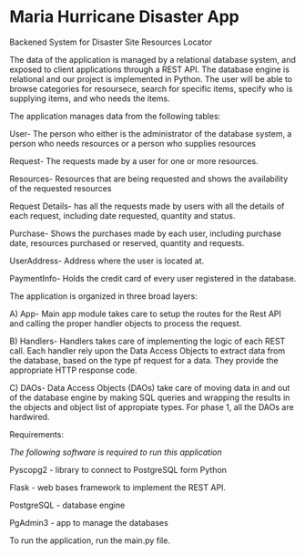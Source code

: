 # Maria Hurricane Disaster App
Backened System for Disaster Site Resources Locator

The data of the application is managed by a relational database system, and exposed to client applications through a REST API. The database engine is relational and our project is implemented in Python. The user will be able to browse categories for resoursece, search for specific items, specify who is supplying items, and who needs the items.

The application manages data from the following tables:

User- The person who either is the administrator of the database system, a person who needs resources or a person who supplies resources

Request- The requests made by a user for one or more resources.

Resources- Resources that are being requested and shows the availability of the requested resources

Request Details- has all the requests made by users with all the details of each request, including date requested, quantity and status.

Purchase- Shows the purchases made by each user, including purchase date, resources purchased or reserved, quantity and requests.

UserAddress- Address where the user is located at.

PaymentInfo- Holds the credit card of every user registered in the database.

The application is organized in three broad layers:

A) App- Main app module takes care to setup the routes for the Rest API and calling the proper handler objects to process the request.

B) Handlers- Handlers takes care of implementing the logic of each REST call. Each handler rely upon the Data Access Objects to extract data from the database, based on the type pf request for a data. They provide the appropriate HTTP response code.

C) DAOs- Data Access Objects (DAOs) take care of moving data in and out of the database engine by making SQL queries and wrapping the results in the objects and object list of appropiate types. For phase 1, all the DAOs are hardwired.

Requirements:

*The following software is required to run this application*

Pyscopg2 - library to connect to PostgreSQL form Python

Flask - web bases framework to implement the REST API.

PostgreSQL - database engine

PgAdmin3 - app to manage the databases

To run the application, run the main.py file.


